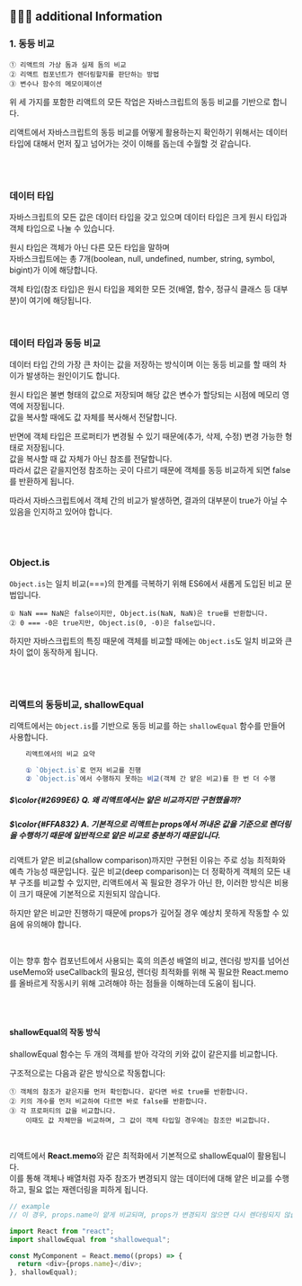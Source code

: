 ## 👩🏻‍💻 additional Information

### 1. 동등 비교

    ① 리액트의 가상 돔과 실제 돔의 비교
    ② 리액트 컴포넌트가 렌더링할지를 판단하는 방법
    ③ 변수나 함수의 메모이제이션

위 세 가지를 포함한 리액트의 모든 작업은 자바스크립트의 동등 비교를 기반으로 합니다.

리액트에서 자바스크립트의 동등 비교를 어떻게 활용하는지 확인하기 위해서는 데이터 타입에 대해서 먼저 짚고 넘어가는 것이 이해를 돕는데 수월할 것 같습니다.

<br />
<br />

### 데이터 타입

자바스크립트의 모든 값은 데이터 타입을 갖고 있으며 데이터 타입은 크게 원시 타입과 객체 타입으로 나눌 수 있습니다.

원시 타입은 객체가 아닌 다른 모든 타입을 말하며 <br />
자바스크립트에는 총 7개(boolean, null, undefined, number, string, symbol, bigint)가 이에 해당합니다.

객체 타입(참조 타입)은 원시 타입을 제외한 모든 것(배열, 함수, 정규식 클래스 등 대부분)이 여기에 해당됩니다.

<br />

### 데이터 타입과 동등 비교

데이터 타입 간의 가장 큰 차이는 값을 저장하는 방식이며 이는 동등 비교를 할 때의 차이가 발생하는 원인이기도 합니다.

원시 타입은 불변 형태의 값으로 저장되며 해당 값은 변수가 할당되는 시점에 메모리 영역에 저장됩니다. <br />
값을 복사할 때에도 값 자체를 복사해서 전달합니다.

반면에 객체 타입은 프로퍼티가 변경될 수 있기 때문에(추가, 삭제, 수정) 변경 가능한 형태로 저장됩니다. <br />
값을 복사할 때 값 자체가 아닌 참조를 전달합니다.<br />
따라서 값은 같을지언정 참조하는 곳이 다르기 때문에 객체를 동등 비교하게 되면 false를 반환하게 됩니다.

따라서 자바스크립트에서 객체 간의 비교가 발생하면, 결과의 대부분이 true가 아닐 수 있음을 인지하고 있어야 합니다.

<br />
<br />

### Object.is

`Object.is`는 일치 비교(===)의 한계를 극복하기 위해 ES6에서 새롭게 도입된 비교 문법입니다.

    ① NaN === NaN은 false이지만, Object.is(NaN, NaN)은 true를 반환합니다.
    ② 0 === -0은 true지만, Object.is(0, -0)은 false입니다.

하지만 자바스크립트의 특징 때문에 객체를 비교할 때에는 `Object.is`도 일치 비교와 큰 차이 없이 동작하게 됩니다.

<br />
<br />

### 리액트의 동등비교, shallowEqual

리액트에서는 `Object.is`를 기반으로 동등 비교를 하는 `shallowEqual` 함수를 만들어 사용합니다.

```js
    리액트에서의 비교 요약

    ① `Object.is`로 먼저 비교를 진행
    ② `Object.is`에서 수행하지 못하는 비교(객체 간 얕은 비교)를 한 번 더 수행
```

<h5> $\color{#2699E6} Q. 왜 리액트에서는 얕은 비교까지만 구현했을까?</h5>

<h5> $\color{#FFA832} A. 기본적으로 리액트는 props에서 꺼내온 값을 기준으로 렌더링을 수행하기 때문에 일반적으로 얕은 비교로 충분하기 때문입니다. </h5>

리액트가 얕은 비교(shallow comparison)까지만 구현된 이유는 주로 성능 최적화와 예측 가능성 때문입니다. 깊은 비교(deep comparison)는 더 정확하게 객체의 모든 내부 구조를 비교할 수 있지만, 리액트에서 꼭 필요한 경우가 아닌 한, 이러한 방식은 비용이 크기 때문에 기본적으로 지원되지 않습니다.

하지만 얕은 비교만 진행하기 때문에 props가 깊어질 경우 예상치 못하게 작동할 수 있음에 유의해야 합니다.

<br />

이는 향후 함수 컴포넌트에서 사용되는 훅의 의존성 배열의 비교, 렌더링 방지를 넘어선 useMemo와 useCallback의 필요성, 렌더링 최적화를 위해 꼭 필요한 React.memo를 올바르게 작동시키 위해 고려해야 하는 점들을 이해하는데 도움이 됩니다.

<br />
<br />

#### shallowEqual의 작동 방식

shallowEqual 함수는 두 개의 객체를 받아 각각의 키와 값이 같은지를 비교합니다.

구조적으로는 다음과 같은 방식으로 작동합니다:

    ① 객체의 참조가 같은지를 먼저 확인합니다. 같다면 바로 true를 반환합니다.
    ② 키의 개수를 먼저 비교하여 다르면 바로 false를 반환합니다.
    ③ 각 프로퍼티의 값을 비교합니다.
        이때도 값 자체만을 비교하며, 그 값이 객체 타입일 경우에는 참조만 비교합니다.

<br />

리액트에서 **React.memo**와 같은 최적화에서 기본적으로 shallowEqual이 활용됩니다. <br />
이를 통해 객체나 배열처럼 자주 참조가 변경되지 않는 데이터에 대해 얕은 비교를 수행하고, 필요 없는 재렌더링을 피하게 됩니다.

```js
// example
// 이 경우, props.name이 얕게 비교되며, props가 변경되지 않으면 다시 렌더링되지 않습니다.

import React from "react";
import shallowEqual from "shallowequal";

const MyComponent = React.memo((props) => {
  return <div>{props.name}</div>;
}, shallowEqual);
```
